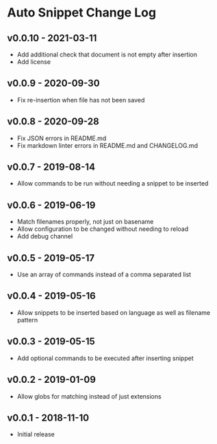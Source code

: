 # Auto Snippet Change Log

## v0.0.10 - 2021-03-11

- Add additional check that document is not empty after insertion
- Add license

## v0.0.9 - 2020-09-30

- Fix re-insertion when file has not been saved

## v0.0.8 - 2020-09-28

- Fix JSON errors in README.md
- Fix markdown linter errors in README.md and CHANGELOG.md

## v0.0.7 - 2019-08-14

- Allow commands to be run without needing a snippet to be inserted

## v0.0.6 - 2019-06-19

- Match filenames properly, not just on basename
- Allow configuration to be changed without needing to reload
- Add debug channel

## v0.0.5 - 2019-05-17

- Use an array of commands instead of a comma separated list

## v0.0.4 - 2019-05-16

- Allow snippets to be inserted based on language as well as filename pattern

## v0.0.3 - 2019-05-15

- Add optional commands to be executed after inserting snippet

## v0.0.2 - 2019-01-09

- Allow globs for matching instead of just extensions

## v0.0.1 - 2018-11-10

- Initial release

